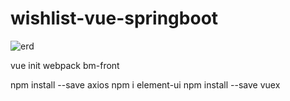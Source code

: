 # wishlist-vue-springboot
![erd](https://github.com/Kaiwenkevinz/wishlist-vue-springboot/blob/main/doc/img/erd.PNG)

vue init webpack bm-front

npm install --save axios
npm i element-ui
npm install --save vuex